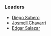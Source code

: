 ### Leaders

* [Diego Subero](mailto:)
* [Josmell Chavarri](mailto:josmell.chavarri@owasp.org)
* [Edgar Salazar](mailto:edgar.salazar@owasp.org)
